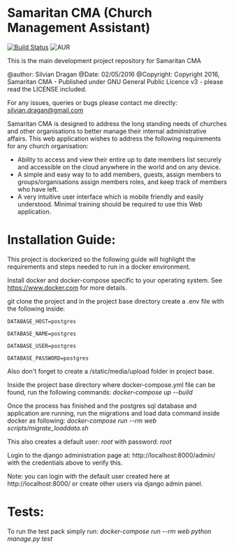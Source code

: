 # Samaritan CMA (Church Management Assistant)
[![Build Status](https://travis-ci.org/Silvian/samaritan.svg?branch=master)](https://travis-ci.org/Silvian/samaritan) ![AUR](https://img.shields.io/aur/license/yaourt.svg)

This is the main development project repository for Samaritan CMA

@author: Silvian Dragan
@Date: 02/05/2016
@Copyright: Copyright 2016, Samaritan CMA - Published under GNU General Public Licence v3 - please read the LICENSE included.

For any issues, queries or bugs please contact me directly: silvian.dragan@gmail.com

Samaritan CMA is designed to address the long standing needs of churches and other organisations to better manage their internal administrative affairs.
This web application wishes to address the following requirements for any church organisation:

- Ability to access and view their entire up to date members list securely and accessible on the cloud anywhere in the world and on any device.
- A simple and easy way to to add members, guests, assign members to groups/organisations assign members roles, and keep track of members who have left.
- A very intuitive user interface which is mobile friendly and easily understood. Minimal training should be required to use this Web application.


# Installation Guide:

This project is dockerized so the following guide will highlight the requirements and steps needed to run in a docker environment.

Install docker and docker-compose specific to your operating system. See https://www.docker.com for more details.

git clone the project and in the project base directory create a .env file with the following inside:

`DATABASE_HOST=postgres`

`DATABASE_NAME=postgres`

`DATABASE_USER=postgres`

`DATABASE_PASSWORD=postgres`

Also don't forget to create a /static/media/upload folder in project base.

Inside the project base directory where docker-compose.yml file can be found, run the following commands:
*docker-compose up --build*

Once the process has finished and the postgres sql database and application are running, run the migrations and load data command inside docker as following:
*docker-compose run --rm web scripts/migrate_loaddata.sh*

This also creates a default user: *root* with password: *root*

Login to the django administration page at: http://localhost:8000/admin/ with the credentials above to verify this.

Note: you can login with the default user created here at http://localhost:8000/ or create other users via django admin panel.


# Tests:

To run the test pack simply run:
*docker-compose run --rm web python manage.py test*
